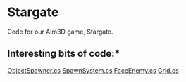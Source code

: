 # Stargate
Code for our Aim3D game, Stargate.

## **Interesting bits of code:***

[ObjectSpawner.cs](https://github.com/18839/Stargate/blob/master/Assets/Scripts/Basics/ObjectSpawner.cs)
[SpawnSystem.cs](https://github.com/18839/Stargate/blob/master/Assets/Scripts/Basics/SpawnSystem.cs)
[FaceEnemy.cs](https://github.com/18839/Stargate/blob/master/Assets/Scripts/Turret/FaceEnemy.cs)
[Grid.cs](https://github.com/18839/Stargate/blob/master/Assets/Scripts/findpath/Grid.cs)
